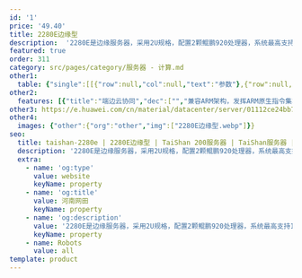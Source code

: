 ```yaml
---
id: '1'
price: '49.40'
title: 2280E边缘型
description:  '2280E是边缘服务器，采用2U规格，配置2颗鲲鹏920处理器，系统最高支持128核，最多支持16个DDR4 2933内存和8个PCIe 4.0 NVMe SSD，最多能够扩展6个全高半长PCIe 4.0 x8 IO扩展卡，兼具强大的计算性能和网络加速能力。2280E边缘服务器专为MEC、CDN、云游戏、云手机、智慧园区和视频监控等边缘计算场景设计，满足边缘服务器ECII标准。'
featured: true
order: 311
category: src/pages/category/服务器 - 计算.md
other1: 
  table: {"single":[[{"row":null,"col":null,"text":"参数"},{"row":null,"col":null,"text":"型号"}],[{"row":null,"col":null,"text":"形态"},{"row":null,"col":null,"text":"2U边缘型机架服务器"}],[{"row":null,"col":null,"text":"处理器型号"},{"row":null,"col":null,"text":"2个鲲鹏920处理器"}],[{"row":null,"col":null,"text":"内存插槽"},{"row":null,"col":null,"text":"16个DDR4-2933 DIMM插槽"}],[{"row":null,"col":null,"text":"本地存储"},{"row":null,"col":null,"text":"最多配置10个2.5英寸SAS/SATA/SSD硬盘或者8个2.5英寸NVMe SSD硬盘"}],[{"row":null,"col":null,"text":"RAID支持"},{"row":null,"col":null,"text":"支持RAID 0, 1, 5, 6, 10, 50, 60\n支持超级电容掉电保护"}],[{"row":null,"col":null,"text":"板载网络"},{"row":null,"col":null,"text":"1个板载网络插卡，每个插卡支持4*GE电口或者4*10GE光口或者4*25GE光口"}],[{"row":null,"col":null,"text":"PCIe扩展"},{"row":null,"col":null,"text":"6个全高半长PCIe 4.0 x8或2个全高全长PCIe 4.0 x16"}],[{"row":null,"col":null,"text":"电源"},{"row":null,"col":null,"text":"2个热插拔1200W或2000W交流电源模块， 支持1+1冗余"}],[{"row":null,"col":null,"text":"供电"},{"row":null,"col":null,"text":"支持100~240V AC，240V DC"}],[{"row":null,"col":null,"text":"风扇"},{"row":null,"col":null,"text":"支持4个热拔插风扇模组，支持N+1冗余"}],[{"row":null,"col":null,"text":"温度"},{"row":null,"col":null,"text":"短期：-5℃~55℃或者长期：0℃~45℃"}],[{"row":null,"col":null,"text":"尺寸(宽x深x高)"},{"row":null,"col":null,"text":"447 mm x 490 mm x 86.1 mm"}]]}
other2:
  features: [{"title":"端边云协同","dec":["","兼容ARM架构，发挥ARM原生指令集算力同构优势",""]},{"title":"多样性计算","dec":["","基于鲲鹏+昇腾芯片族构筑多样性计算能力",""]},{"title":"边缘安全","dec":["","支持安全可信启动、芯片级加速引擎和国密算法。",""]},{"title":"易部署运维","dec":["","采用短机箱和部件模块化设计，具有超宽环温适应性",""]}]
other3: https://e.huawei.com/cn/material/datacenter/server/01112ce24bb74c2ca4d07e6abd3eaacd
other4:
  images: {"other":{"org":"other","img":["2280E边缘型.webp"]}}
seo:
  title: taishan-2280e | 2280E边缘型 | TaiShan 200服务器 | TaiShan服务器 | 服务器 - 计算 | 数据中心
  description: '2280E是边缘服务器，采用2U规格，配置2颗鲲鹏920处理器，系统最高支持128核，最多支持16个DDR4 2933内存和8个PCIe 4.0 NVMe SSD，最多能够扩展6个全高半长PCIe 4.0 x8 IO扩展卡，兼具强大的计算性能和网络加速能力。2280E边缘服务器专为MEC、CDN、云游戏、云手机、智慧园区和视频监控等边缘计算场景设计，满足边缘服务器ECII标准。'
  extra:
    - name: 'og:type'
      value: website
      keyName: property
    - name: 'og:title'
      value: 河南网田
      keyName: property
    - name: 'og:description'
      value: '2280E是边缘服务器，采用2U规格，配置2颗鲲鹏920处理器，系统最高支持128核，最多支持16个DDR4 2933内存和8个PCIe 4.0 NVMe SSD，最多能够扩展6个全高半长PCIe 4.0 x8 IO扩展卡，兼具强大的计算性能和网络加速能力。2280E边缘服务器专为MEC、CDN、云游戏、云手机、智慧园区和视频监控等边缘计算场景设计，满足边缘服务器ECII标准。'
      keyName: property
    - name: Robots
      value: all
template: product
---
```

